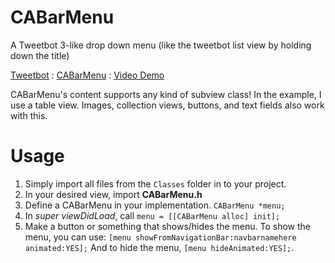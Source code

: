 CABarMenu
=========

A Tweetbot 3-like drop down menu (like the tweetbot list view by holding down the title)

[Tweetbot](/Example/tweetbot.png) : [CABarMenu](/Example/cabarmenu.jpg) : [Video Demo](https://www.youtube.com/watch?v=8k0t8uFug90)

CABarMenu's content supports any kind of subview class! In the example, I use a table view. Images, collection views, buttons, and text fields also
work with this.

Usage
=========

1. Simply import all files from the ```Classes``` folder in to your project.
2. In your desired view, import **CABarMenu.h**
3. Define a CABarMenu in your implementation. ```CABarMenu *menu;```
4. In *super viewDidLoad*, call ```menu = [[CABarMenu alloc] init];```
5. Make a button or something that shows/hides the menu. To show the menu,
you can use: ```[menu showFromNavigationBar:navbarnamehere animated:YES];```
And to hide the menu, ```[menu hideAnimated:YES];```.
